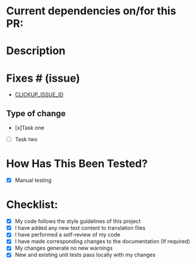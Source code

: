 # Current dependencies on/for this PR:

<!-- branch-stack -->

# Description

# Fixes # (issue)

- [CLICKUP_ISSUE_ID](https://app.clickup.com/t/CLICKUP_ISSUE_ID)

## Type of change

- [x]Task one
- [ ] Task two

# How Has This Been Tested?

- [x] Manual testing

# Checklist:

- [x] My code follows the style guidelines of this project
- [x] I have added any new text content to translation files
- [x] I have performed a self-review of my code
- [x] I have made corresponding changes to the documentation (If required)
- [x] My changes generate no new warnings
- [x] New and existing unit tests pass locally with my changes
